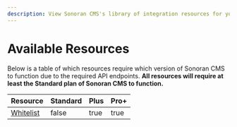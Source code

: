 ```yaml
---
description: View Sonoran CMS's library of integration resources for your community!
---
```


# Available Resources

Below is a table of which resources require which version of Sonoran CMS to function due to the required API endpoints. **All resources will require at least the Standard plan of Sonoran CMS to function.**

<table><thead><tr><th>Resource</th><th data-type="checkbox">Standard</th><th data-type="checkbox">Plus</th><th data-type="checkbox">Pro+</th></tr></thead><tbody><tr><td><a href="../../roblox-integrations/available-resources/whitelist.md">Whitelist</a></td><td>false</td><td>true</td><td>true</td></tr></tbody></table>

